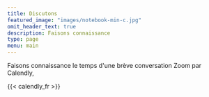 ```yaml
---
title: Discutons
featured_image: "images/notebook-min-c.jpg"
omit_header_text: true
description: Faisons connaissance
type: page
menu: main
---
```

Faisons connaissance le temps d'une brève conversation Zoom par Calendly,

{{< calendly_fr >}}
